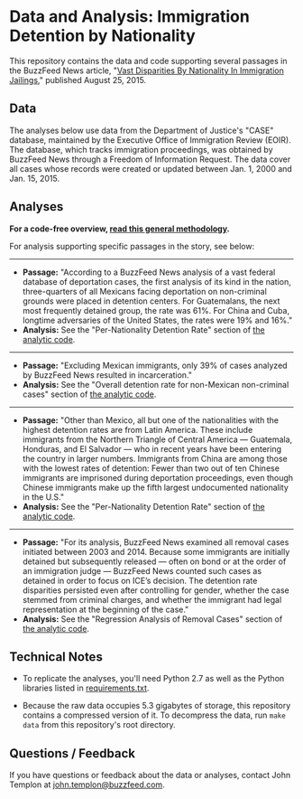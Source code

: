# Data and Analysis: Immigration Detention by Nationality

This repository contains the data and code supporting several passages in the BuzzFeed News article, "[Vast Disparities By Nationality In Immigration Jailings](http://www.buzzfeed.com/davidnoriega/vast-disparities-by-nationality-in-immigration-jailings)," published August 25, 2015.

## Data

The analyses below use data from the Department of Justice's "CASE" database, maintained by the Executive Office of Immigration Review (EOIR). The database,  which tracks immigration proceedings, was obtained by BuzzFeed News through a Freedom of Information Request. The data cover all cases whose records were created or updated between Jan. 1, 2000 and Jan. 15, 2015.

## Analyses

__For a code-free overview, [read this general methodology](methodology.md).__

For analysis supporting specific passages in the story, see below:

***

- __Passage:__ "According to a BuzzFeed News analysis of a vast federal database of deportation cases, the first analysis of its kind in the nation, three-quarters of all Mexicans facing deportation on non-criminal grounds were placed in detention centers. For Guatemalans, the next most frequently detained group, the rate was 61%. For China and Cuba, longtime adversaries of the United States, the rates were 19% and 16%."
- __Analysis:__ See the "Per-Nationality Detention Rate" section of [the analytic code](notebooks/detention-by-nationality-analysis.ipynb).

***

- __Passage:__ "Excluding Mexican immigrants, only 39% of cases analyzed by BuzzFeed News resulted in incarceration."
- __Analysis:__ See the "Overall detention rate for non-Mexican non-criminal cases" section of [the analytic code](notebooks/detention-by-nationality-analysis.ipynb).

***

- __Passage:__ "Other than Mexico, all but one of the nationalities with the highest detention rates are from Latin America. These include immigrants from the Northern Triangle of Central America — Guatemala, Honduras, and El Salvador — who in recent years have been entering the country in larger numbers. Immigrants from China are among those with the lowest rates of detention: Fewer than two out of ten Chinese immigrants are imprisoned during deportation proceedings, even though Chinese immigrants make up the fifth largest undocumented nationality in the U.S."
- __Analysis:__ See the "Per-Nationality Detention Rate" section of [the analytic code](notebooks/detention-by-nationality-analysis.ipynb).

***

- __Passage:__ "For its analysis, BuzzFeed News examined all removal cases initiated between 2003 and 2014. Because some immigrants are initially detained but subsequently released — often on bond or at the order of an immigration judge — BuzzFeed News counted such cases as detained in order to focus on ICE’s decision. The detention rate disparities persisted even after controlling for gender, whether the case stemmed from criminal charges, and whether the immigrant had legal representation at the beginning of the case."
- __Analysis:__ See the "Regression Analysis of Removal Cases" section of [the analytic code](notebooks/detention-by-nationality-analysis.ipynb).

## Technical Notes

- To replicate the analyses, you'll need Python 2.7 as well as the Python libraries listed in [requirements.txt](requirements.txt).

- Because the raw data occupies 5.3 gigabytes of storage, this repository contains a compressed version of it. To decompress the data, run `make data` from this repository's root directory.

## Questions / Feedback

If you have questions or feedback about the data or analyses, contact John Templon at john.templon@buzzfeed.com.
